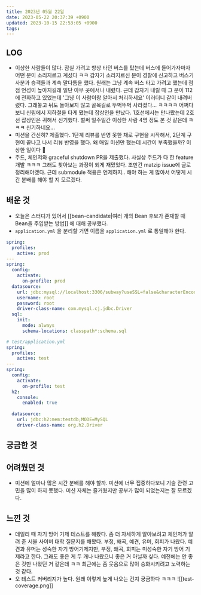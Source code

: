 ```yaml
---
title: 2023년 05월 22일
date: 2023-05-22 20:37:39 +0900
updated: 2023-10-15 22:53:05 +0900
tags: 
---
```


## LOG

- 이상한 사람들이 많다. 잠실 가려고 항상 타던 버스를 탔는데 버스에 들어가자마자 어떤 분이 소리지르고 계셨다 ㅋㅋ 갑자기 소리지르신 분이 경찰에 신고하고 버스기사분과 승객들과 계속 말다툼을 했다. 원래는 그냥 계속 버스 타고 가려고 했는데 점점 언성이 높아지길래 일단 아무 곳에서나 내렸다. 근데 갑자기 내릴 때 그 분이 112에 전화하고 있었는데 '그냥 이 사람이랑 알아서 처리하세요' 이러더니 같이 내려버렸다. 그래놓고 뒤도 돌아보지 않고 골목길로 뚜벅뚜벅 사라졌다... ㅋㅋㅋㅋ 어쩌다보니 신림에서 지하철을 타게 됐는데 잡상인을 만났다. 1호선에서는 만나봤는데 2호선 잡상인은 귀해서 신기했다. 벌써 일주일간 이상한 사람 4명 정도 본 것 같은데 ㅋㅋㅋ 신기하네요...
- 미션을 간신히? 제출했다. 1단계 리뷰를 반영 못한 채로 구현을 시작해서, 2단계 구현이 끝나고 나서 리뷰 반영을 했다. 왜 매일 미션만 했는데 시간이 부족했을까? 이상한 일이다 🤔
- 주드, 체인저와 graceful shutdown PR을 제출했다. 사실상 주드가 다 한 feature 개발 ㅋㅋㅋ 그래도 찾아보는 과정이 되게 재밌었다. 조만간 matzip issue에 글로 정리해야겠다. 근데 submodule 적용은 언제하지.. 해야 하는 게 많아서 어떻게 시간 분배를 해야 할 지 모르겠다.

## 배운 것

- 오늘은 스터디가 있어서 [[bean-candidate|여러 개의 Bean 후보가 존재할 때 Bean을 주입받는 방법]] 에 대해 공부했다.
- `application.yml` 을 분리할 거면 이름을 `application.yml` 로 통일해야 한다.
```yaml
spring:  
  profiles:  
    active: prod  
---  
spring:  
  config:  
    activate:  
      on-profile: prod  
  datasource:  
    url: jdbc:mysql://localhost:3306/subway?useSSL=false&characterEncoding=UTF-8&serverTimezone=UTC  
    username: root  
    password: root  
    driver-class-name: com.mysql.cj.jdbc.Driver  
  sql:  
    init:  
      mode: always  
      schema-locations: classpath*:schema.sql
```

```yaml
# test/application.yml
spring:  
  profiles:  
    active: test  
---  
spring:  
  config:  
    activate:  
      on-profile: test  
  h2:  
    console:  
      enabled: true  
  
  datasource:  
    url: jdbc:h2:mem:testdb;MODE=MySQL  
    driver-class-name: org.h2.Driver
```

## 궁금한 것

## 어려웠던 것
- 미션에 얼마나 많은 시간 분배를 해야 할까. 미션에 너무 집중하다보니 기술 관련 고민을 많이 하지 못했다. 미션 자체는 즐거웠지만 공부가 많이 되었는지는 잘 모르겠다.

## 느낀 것
- 데일리 때 자기 방어 기제 테스트를 해봤다. 좀 더 자세하게 알아보려고 체인저가 알려 준 서울 사이버 대학 질문지를 해봤다. 부정, 왜곡, 예견, 유머, 회피가 나왔다. 예견과 유머는 성숙한 자기 방어기제지만, 부정, 왜곡, 회피는 미성숙한 자기 방어 기제라고 한다. 그래도 좋은 게 두 개나 나왔으니 좋은 거 아닐까 싶다. 예전에는 안 좋은 것만 나왔던 거 같은데 ㅋㅋ 최근에는 좀 웃음으로 많이 승화시키려고 노력하는 것 같다.
- 오 테스트 커버리지가 높다. 원래 이렇게 높게 나오는 건지 궁금하다 ㅋㅋㅋ
![[test-coverage.png]]
